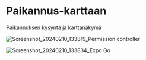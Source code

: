 # Paikannus-karttaan

Paikannuksen kysyntä ja karttanäkymä

![Screenshot_20240210_133819_Permission controller](https://github.com/lavia1/Paikannus-karttaan/assets/127945558/010fcb82-f727-4327-b381-6e514ed286ce)

![Screenshot_20240210_133834_Expo Go](https://github.com/lavia1/Paikannus-karttaan/assets/127945558/3ef0499b-1828-4b3e-9c2d-f59e5682f016)
